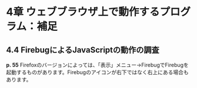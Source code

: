 # 4章 ウェブブラウザ上で動作するプログラム：補足

## 4.4 FirebugによるJavaScriptの動作の調査

**p. 55** Firefoxのバージョンによっては、「表示」メニュー→FirebugでFirebugを起動するものがあります。Firebugのアイコンが右下ではなく右上にある場合もあります。
